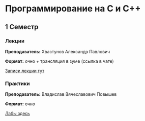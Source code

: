 # Программирование на С и С++

## 1 Семестр 
### Лекции

**Преподаватель:** Хвастунов Александр Павлович

**Формат:** очно + трансляция в зуме (ссылка в чате) 

[Записи лекции тут](https://drive.google.com/drive/folders/1FrQQVU_KeBrz923K8c5_8L1d-aa6VStn)


### Практики 

**Преподаватель:** Владислав Вячеславович Повышев

**Формат:** очно 

[Лабы здесь](https://drive.google.com/drive/folders/1DQ2dG2zc1VvkysOvDugs8krduhUKwGVr)
